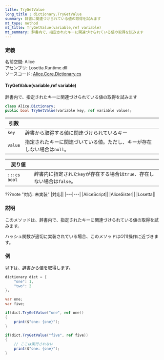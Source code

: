 ```yaml
---
title: TryGetValue
long_title : dictionary.TryGetValue
summary: 辞書に関連づけられている値の取得を試みます
mt_type: method
mt_title: TryGetValue(variable,ref variable)
mt_summary: 辞書内で、指定されたキーに関連づけられている値の取得を試みます
---
```


### 定義
名前空間: Alice<br/>
アセンブリ: Losetta.Runtime.dll<br/>
ソースコード: [Alice.Core.Dictionary.cs](https://github.com/WSOFT-Project/Losetta/blob/master/Losetta.Runtime/Core/Extension/Alice.Core.Dictionary.cs)

#### TryGetValue(variable,ref variable)

辞書内で、指定されたキーに関連づけられている値の取得を試みます

```cs title="AliceScript"
class Alice.Dictionary;
public bool TryGetValue(variable key, ref variable value);
```

|引数| |
|-|-|
|`key`|辞書から取得する値に関連づけられているキー|
|`value`|指定されたキーに関連づいている値。ただし、キーが存在しない場合は`null`。|

|戻り値| |
|-|-|
|`:::cs bool`|辞書内に指定された`key`が存在する場合は`true`、存在しない場合は`false`。|

???note "対応: 未実装"
    |対応||
    |---|---|
    |AliceScript||
    |AliceSister||
    |Losetta||

### 説明
このメソッドは、辞書内で、指定されたキーに関連づけられている値の取得を試みます。

ハッシュ関数が適切に実装されている場合、このメソッドは$O(1)$操作に近づきます。
### 例
以下は、辞書から値を取得します。

```cs title="AliceScript"
dictionary dict = { 
    "one": 1,
    "two": 2
};

var one;
var five;

if(dict.TryGetValue("one", ref one))
{
    print($"one: {one}");
}

if(dict.TryGetValue("five", ref five))
{
    // ここは実行されない
    print($"one: {one}");
}
```
